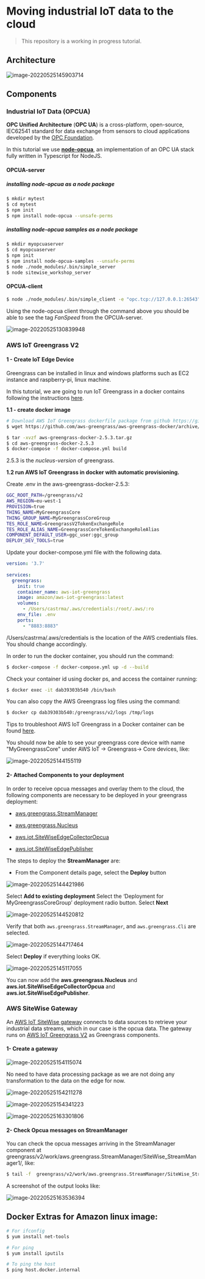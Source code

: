 # Moving industrial IoT data to the cloud

> This repository is a working in progress tutorial.



## Architecture

![image-20220525145903714](README.assets/image-20220525145903714.png)



## Components

### Industrial IoT Data (OPCUA)

**OPC Unified Architecture** (**OPC UA**) is a cross-platform, open-source, IEC62541 standard for data exchange from sensors to cloud applications developed by the [OPC Foundation](https://en.wikipedia.org/wiki/OPC_Foundation).

In this tutorial we use **[node-opcua](https://github.com/node-opcua/node-opcua)**, an implementation of an OPC UA stack fully written in Typescript for NodeJS.

#### OPCUA-server

##### installing node-opcua as a node package

```bash
$ mkdir mytest
$ cd mytest
$ npm init 
$ npm install node-opcua --unsafe-perms
```

##### installing node-opcua samples as a node package

```bash
$ mkdir myopcuaserver
$ cd myopcuaserver
$ npm init
$ npm install node-opcua-samples --unsafe-perms
$ node ./node_modules/.bin/simple_server
$ node sitewise_workshop_server
```



#### OPCUA-client

```bash
$ node ./node_modules/.bin/simple_client -e "opc.tcp://127.0.0.1:26543" -n="ns=1;s=FanSpeed"
```

Using the node-opcua client through the command above you should be able to see the tag *FanSpeed* from the OPCUA-server.

![image-20220525130839948](README.assets/image-20220525130839948.png)



### AWS IoT Greengrass V2



#### 1 - Create IoT Edge Device

Greengrass can be installed in linux and windows platforms such as EC2 instance and raspberry-pi, linux machine.

In this tutorial, we are going to run IoT Greengrass in a docker contains following the instructions [here](https://docs.aws.amazon.com/greengrass/v2/developerguide/build-greengrass-dockerfile.html).

**1.1 - create docker image**

```bash
# Download AWS IoT Greengrass dockerfile package from github https://github.com/aws-greengrass/aws-greengrass-docker/releases
$ wget https://github.com/aws-greengrass/aws-greengrass-docker/archive/refs/tags/v2.5.3.tar.gz 

$ tar -xvzf aws-greengrass-docker-2.5.3.tar.gz
$ cd aws-greengrass-docker-2.5.3
$ docker-compose -f docker-compose.yml build

```

2.5.3 is the *nucleus-version* of greengrass.



**1.2 run AWS IoT Greengrass in docker with automatic provisioning.**

Create .env in the aws-greengrass-docker-2.5.3:

```bash
GGC_ROOT_PATH=/greengrass/v2
AWS_REGION=eu-west-1
PROVISION=true
THING_NAME=MyGreengrassCore
THING_GROUP_NAME=MyGreengrassCoreGroup
TES_ROLE_NAME=GreengrassV2TokenExchangeRole
TES_ROLE_ALIAS_NAME=GreengrassCoreTokenExchangeRoleAlias
COMPONENT_DEFAULT_USER=ggc_user:ggc_group
DEPLOY_DEV_TOOLS=true
```



Update your docker-compose.yml file with the following data.

```yml
version: '3.7'
 
services:
  greengrass:
    init: true
    container_name: aws-iot-greengrass
    image: amazon/aws-iot-greengrass:latest
    volumes:
      - /Users/castrma/.aws/credentials:/root/.aws/:ro 
    env_file: .env
    ports:
      - "8883:8883"
```

/Users/castrma/.aws/credentials is the location of the AWS credentials files. You should change accordingly.



In order to run the docker container, you should run the command:

```bash
$ docker-compose -f docker-compose.yml up -d --build
```



Check your container id using docker ps, and access the container running:

```bash
$ docker exec -it dab39303b540 /bin/bash
```



You can also copy the AWS Greengrass log files using the command:

```bash
$ docker cp dab39303b540:/greengrass/v2/logs /tmp/logs
```



Tips to troubleshoot AWS IoT Greengrass in a Docker container can be found [here](https://docs.aws.amazon.com/greengrass/v2/developerguide/docker-troubleshooting.html).

You should now be able to see your greengrass core device with name "MyGreengrassCore" under AWS IoT -> Greengrass-> Core devices, like:

![image-20220525144155119](README.assets/image-20220525144155119.png)



#### 2- Attached Components to your deployment



In order to receive opcua messages and overlay them to the cloud, the following components are necessary to be deployed in your greengrass deployment:

- [aws.greengrass.StreamManager](https://eu-west-1.console.aws.amazon.com/iot/home?region=eu-west-1#/greengrass/v2/components/all/aws.greengrass.StreamManager/versions/2.0.14)

- [aws.greengrass.Nucleus](https://eu-west-1.console.aws.amazon.com/iot/home?region=eu-west-1#/greengrass/v2/components/all/aws.greengrass.Nucleus/versions/2.5.4)

- [aws.iot.SiteWiseEdgeCollectorOpcua](https://eu-west-1.console.aws.amazon.com/iot/home?region=eu-west-1#/greengrass/v2/components/all/aws.iot.SiteWiseEdgeCollectorOpcua/versions/2.0.3)

- [aws.iot.SiteWiseEdgePublisher](https://eu-west-1.console.aws.amazon.com/iot/home?region=eu-west-1#/greengrass/v2/components/public/aws.iot.SiteWiseEdgePublisher/versions/2.1.4)

  

The steps to deploy the **StreamManager** are:

- From the Component details page, select the **Deploy** button

![image-20220525144421986](README.assets/image-20220525144421986.png)



Select **Add to existing deployment** Select the ‘Deployment for MyGreengrassCoreGroup’ deployment radio button. Select **Next**

![image-20220525144520812](README.assets/image-20220525144520812.png)



Verify that both `aws.greengrass.StreamManager`, and `aws.greengrass.Cli` are selected.

![image-20220525144717464](README.assets/image-20220525144717464.png)

Select **Deploy** if everything looks OK.

![image-20220525145117055](README.assets/image-20220525145117055.png)



You can now add the **aws.greengrass.Nucleus** and **aws.iot.SiteWiseEdgeCollectorOpcua** and **aws.iot.SiteWiseEdgePublisher**.



### AWS SiteWise Gateway

An [AWS IoT SiteWise gateway](https://docs.aws.amazon.com/iot-sitewise/latest/userguide/gateways-ggv2.htmll) connects to data sources to retrieve your industrial data streams, which in our case is the opcua data. The gateway runs on [AWS IoT Greengrass V2](https://docs.aws.amazon.com/greengrass/v2/developerguide/what-is-iot-greengrass.html) as Greengrass components.

#### 1- Create a gateway

![image-20220525154115074](README.assets/image-20220525154115074.png)

No need to have data processing package as we are not doing any transformation to the data on the edge for now.

![image-20220525154211278](README.assets/image-20220525154211278.png)



![image-20220525154341223](README.assets/image-20220525154341223.png)



![image-20220525163301806](README.assets/image-20220525163301806.png)



#### 2- Check Opcua messages on StreamManager

You can check the opcua messages arriving in the StreamManager component at greengrass/v2/work/aws.greengrass.StreamManager/SiteWise_StreamManager1/, like:

```bash
$ tail -f  greengrass/v2/work/aws.greengrass.StreamManager/SiteWise_StreamManager1/0000000000000000000.log
```

A screenshot of the output looks like:

![image-20220525163536394](README.assets/image-20220525163536394.png)





## Docker Extras for Amazon linux image:

```bash
# For ifconfig
$ yum install net-tools

# For ping
$ yum install iputils 

# To ping the host
$ ping host.docker.internal 
```

